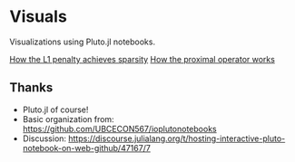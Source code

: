 # Visuals

Visualizations using Pluto.jl notebooks.

[How the L1 penalty achieves sparsity](https://mybinder.org/v2/gh/sens/visuals/main?urlpath=pluto/open?path=/home/jovyan/notebooks/L1-penalty.jl)
[How the proximal operator works](https://mybinder.org/v2/gh/sens/visuals/main?urlpath=pluto/open?path=/home/jovyan/notebooks/prox.jl)

## Thanks

- Pluto.jl of course!
- Basic organization from: https://github.com/UBCECON567/ioplutonotebooks
- Discussion: https://discourse.julialang.org/t/hosting-interactive-pluto-notebook-on-web-github/47167/7
